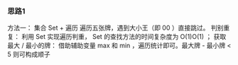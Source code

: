 ### 思路1

方法一： 集合 Set + 遍历
遍历五张牌，遇到大小王（即 00 ）直接跳过。
判别重复： 利用 Set 实现遍历判重， Set 的查找方法的时间复杂度为 O(1)O(1) ；
获取最大 / 最小的牌： 借助辅助变量 max 和 min ，遍历统计即可。最大牌 - 最小牌 < 5 则可构成顺子

<!-- 
class Solution {
    public boolean isStraight(int[] nums) {
        Set<Integer> repeat = new HashSet<>();
        int max = 0, min = 14;
        for(int num : nums) {
            if(num == 0) continue; // 跳过大小王
            max = Math.max(max, num); // 最大牌
            min = Math.min(min, num); // 最小牌
            if(repeat.contains(num)) return false; // 若有重复，提前返回 false
            repeat.add(num); // 添加此牌至 Set
        }
        return max - min < 5; // 
    }
} -->


